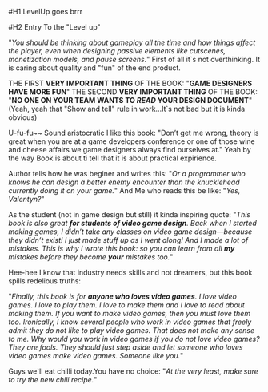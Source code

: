 #H1 LevelUp goes brrr

#H2 Entry To the "Level up"

"*You should be thinking about gameplay all the time and how things affect the player, even when designing passive elements like cutscenes, monetization models, and pause screens.*"
    First of all it`s not overthinking. It is caring about quality and "fun" of the end product.


THE FIRST **VERY IMPORTANT THING** OF THE BOOK:
            "**GAME DESIGNERS HAVE MORE FUN**"
THE SECOND **VERY IMPORTANT THING** OF THE BOOK:
            "**NO ONE ON YOUR TEAM WANTS TO *READ* YOUR DESIGN DOCUMENT**"
(Yeah, yeah that "Show and tell" rule in work...It`s not bad but it is kinda obvious)

U-fu-fu~~ Sound aristocratic I like this book:
"Don’t get me wrong, theory is great when you are at a game developers conference or one of those wine and cheese affairs we game designers always find ourselves at."
Yeah by the way Book is about ti tell that it is about practical expirience.

Author tells how he was beginer and writes this: 
"*Or a programmer who knows he can design a better enemy encounter than the knucklehead currently doing it on your game.*"
And Me who reads this be like: "*Yes, Valentyn?*"

As the student (not in game design but still) it kinda inspiring quote:
"*This book is also great **for students of video game design**. Back when I started making games, I didn’t take any classes on video game design—because they didn’t exist! I just made stuff up as I went along! And I made a lot of mistakes. This is why I wrote this book: so you can learn from all **my** mistakes before they become **your** mistakes too.*"

Hee-hee I know that industry needs skills and not dreamers, but this book spills redelious truths:

"*Finally, this book is for **anyone who loves video games**. I love video games. I love to play them. I love to make them and I love to read about making them. If you want to make video games, then you must love them too. Ironically, I know several people who work in video games that freely admit they do not like to play video games. That does not make any sense to me. Why would you work in video games if you do not love video games? They are fools. They should just step aside and let someone who loves video games make video games. Someone like you.*"

Guys we`ll eat chilli today.You have no choice:
"*At the very least, make sure to try the new chili recipe.*"


